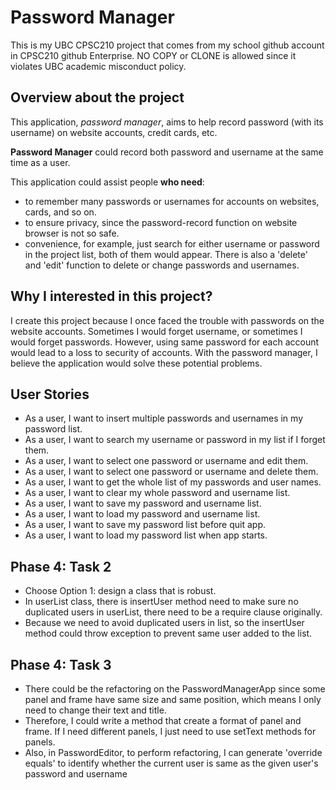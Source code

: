 
# Password Manager

This is my UBC CPSC210 project that comes from my school github account in CPSC210 github Enterprise. NO 
COPY or CLONE is allowed since it violates UBC academic misconduct policy.

## Overview about the project

This application, *password manager*, aims to help record password (with its username) on 
website accounts, credit cards, etc. 

**Password Manager** could record both password and username at the same time as a user.

This application could assist people **who need**:
- to remember many passwords or usernames for accounts on websites, cards, and so on.
- to ensure privacy, since the password-record function on website browser is not so safe.
- convenience, for example, just search for either username or password in the project list, both of them would
appear. There is also a 'delete' and 'edit' function to delete or change passwords and usernames.


## Why I interested in this project?

I create this project because I once faced the trouble with passwords on the website
accounts. Sometimes I would forget username, or sometimes I would forget passwords.
However, using same password for each account would lead to a loss to security of accounts. 
With the password manager, I believe the application would solve these potential problems.

## User Stories
- As a user, I want to insert multiple passwords and usernames in my password list.
- As a user, I want to search my username or password in my list if I forget them.
- As a user, I want to select one password or username and edit them.
- As a user, I want to select one password or username and delete them.
- As a user, I want to get the whole list of my passwords and user names.
- As a user, I want to clear my whole password and username list.
- As a user, I want to save my password and username list.
- As a user, I want to load my password and username list.
- As a user, I want to save my password list before quit app.
- As a user, I want to load my password list when app starts.

## Phase 4: Task 2
- Choose Option 1: design a class that is robust.
- In userList class, there is insertUser method need to make sure no duplicated users in userList, 
there need to be a require clause originally.
- Because we need to avoid duplicated users in list, so the insertUser method 
could throw exception to prevent same user added to the list.

## Phase 4: Task 3
- There could be the refactoring on the PasswordManagerApp since some panel and frame have
same size and same position, which means I only need to change their text and title.
- Therefore, I could write a method that create a format of panel and frame. 
If I need different panels, I just need to use setText methods for panels.
- Also, in PasswordEditor, to perform refactoring, 
I can generate 'override equals' to identify whether 
the current user is same as the given user's password and username



